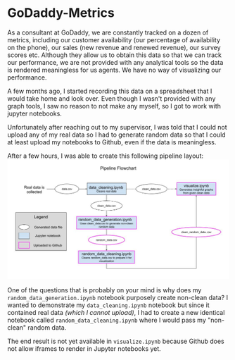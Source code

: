 # GoDaddy-Metrics
As a consultant at GoDaddy, we are constantly tracked on a dozen of metrics, including our customer availability (our percentage of availability on the phone), our sales (new revenue and renewed revenue), our survey scores etc. Although they allow us to obtain this data so that we can track our performance, we are not provided with any analytical tools so the data is rendered meaningless for us agents. We have no way of visualizing our performance.

A few months ago, I started recording this data on a spreadsheet that I would take home and look over. Even though I wasn't provided with any graph tools, I saw no reason to not make any myself, so I got to work with jupyter notebooks. 

Unfortunately after reaching out to my supervisor, I was told that I could not upload any of my real data so I had to
generate random data so that I could at least upload my notebooks to Github, even if the data is meaningless.

After a few hours, I was able to create this following pipeline layout:
![Pipeline Flow Chart](https://github.com/jdhouti/GoDaddy-Metrics/blob/master/flowchart.jpg)

One of the questions that is probably on your mind is why does my `random_data_generation.ipynb` notebook purposely create non-clean data? I wanted to demonstrate my `data_cleaning.ipynb` notebook but since it contained real data *(which I cannot upload)*, I had to create a new identical notebook called `random_data_cleaning.ipynb` where I would pass my "non-clean" random data.

The end result is not yet available in `visualize.ipynb` because Github does not allow iframes to render in Jupyter notebooks
yet.
